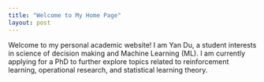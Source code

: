 ```yaml
---
title: "Welcome to My Home Page"
layout: post
---
```


Welcome to my personal academic website! I am Yan Du, a student interests in science of decision making and Machine Learning (ML). I am currently applying for a PhD to further explore topics related to reinforcement learning, operational research, and statistical learning theory.
